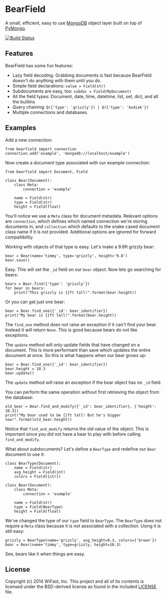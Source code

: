 BearField
=========
A small, efficient, easy to use [MongoDB][1] object layer built on top of [PyMongo][2].

[![Build Status](https://travis-ci.org/WiFast/bearfield.svg?branch=master)](https://travis-ci.org/WiFast/bearfield)

Features
--------
BearField has some fun features:

- Lazy field decoding. Grabbing documents is fast because BearField doesn't do anything with them
  until you do.
- Simple field declarations: `value = Field(str)`
- Subdocuments are easy, too: `subdoc = Field(MyDocument)`
- All the field types: Document, date, time, datetime, list, set, dict, and all the builtins
- Query chaining: `Q({'type': 'grizzly'}) | Q({'type': 'kodiak'})`
- Multiple connections and databases.

Examples
--------
Add a new connection:

    from bearfield import connection
    connection.add('example', 'mongodb://localhost/example')

Now create a document type associated with our example connection:

    from bearfield import Document, Field

    class Bear(Document):
        class Meta:
            connection = 'example'

        name = Field(str)
        type = Field(str)
        height = Field(float)

You'll notice we use a `Meta` class for document metadata. Relevant options are `connection`, which
defines which named connection we're storing documents in, and `collection` which defaults to the
snake cased document class name if it is not provided. Additional options are ignored for forward
compaitibility.

Working with objects of that type is easy. Let's make a 9.8ft grizzly bear:

    bear = Bear(name='timmy', type='grizzly', height='9.8')
    bear.save()

Easy. This will set the `_id` field on our `bear` object. Now lets go searching for bears:

    bears = Bear.find({'type': 'grizzly'})
    for bear in bears:
        print("This grizzly is {}ft tall!".format(bear.height))

Or you can get just one bear:

    bear = Bear.find_one({'_id': bear_identifier})
    print("My bear is {}ft tall!".format(bear.height))

The `find_one` method does not raise an exception if it can't find your bear. Instead it will
return `None`. This is good because bears do not like exceptions.

The `update` method will only update fields that have changed on a document. This is more performant
than save which updates the entire document at once. So this is what happens when our bear grows
up:

    bear = Bear.find_one({'_id': bear_identifier})
    bear.height = 10.3
    bear.update()

The `update` method will raise an exception if the bear object has no `_id` field.

You can perform the same operation without first retrieving the object from the database:

    old_bear = Bear.find_and_modify({'_id': bear_identifier}, {'height': 10.3})
    print("My bear used to be {}ft tall! But he's bigger now!".format(old_bear.height))

Notice that `find_and_modify` returns the old value of the object. This is important since you did
not have a bear to play with before calling `find_and_modify`.

What about subdocuments? Let's define a `BearType` and redefine our `Bear` document to use it:

    class BearType(Document):
        name = Field(str)
        avg_height = Field(int)
        colors = Field({str})

    class Bear(Document):
        class Meta:
            connection = 'example'

        name = Field(str)
        type = Field(BearType)
        height = Field(float)

We've changed the type of our `type` field to `BearType`. The `BearType` does not require a `Meta`
class because it is not associated with a collection. Using it is still easy:

    grizzly = BearType(name='grizzly', avg_height=9.3, colors={'brown'})
    bear = Bear(name='timmy', type=grizzly, height=10.3)

See, bears like it when things are easy.

License
-------
Copyright (c) 2014 WiFast, Inc. This project and all of its contents is licensed under the
BSD-derived license as found in the included [LICENSE][3] file.

[1]: http://www.mongodb.org/ "MongoDB"
[2]: http://api.mongodb.org/python/current/ "PyMongo"
[3]: https://github.com/WiFast/bearfield/blob/master/LICENSE "LICENSE"

